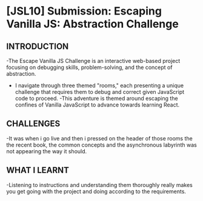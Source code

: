# [JSL10] Submission: Escaping Vanilla JS: Abstraction Challenge

## INTRODUCTION

-The Escape Vanilla JS Challenge is an interactive web-based project focusing on debugging skills, problem-solving, and the concept of abstraction. 
- I navigate through three themed "rooms," each presenting a unique challenge that requires them to debug and correct given JavaScript code to proceed. 
-This adventure is themed around escaping the confines of Vanilla JavaScript to advance towards learning React.

## CHALLENGES 

-It was when i go live and then i pressed on the header of those rooms the the recent book, the common concepts and the asynchronous labyrinth was not appearing the way it should.
 

 ## WHAT I LEARNT

-Listening to instructions and understanding them thoroughly really makes you get going with the project and doing according to the requirements.